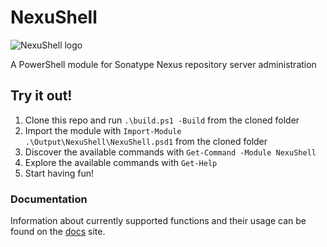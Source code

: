 # NexuShell

![NexuShell logo](https://cdn.jsdelivr.net/gh/steviecoaster/NexuShell@develop/logo/nexushell.svg)

A PowerShell module for Sonatype Nexus repository server administration

## Try it out!

1. Clone this repo and run `.\build.ps1 -Build` from the cloned folder
2. Import the module with `Import-Module .\Output\NexuShell\NexuShell.psd1` from the cloned folder
3. Discover the available commands with `Get-Command -Module NexuShell`
4. Explore the available commands with `Get-Help`
5. Start having fun!

### Documentation

Information about currently supported functions and their usage can be found on the [docs](https://steviecoaster.dev/NexuShell/) site.